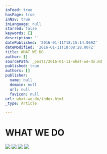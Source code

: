 ```yaml
---
inFeed: true
hasPage: true
inNav: true
inLanguage: null
starred: false
keywords: []
description: ''
datePublished: '2016-01-11T18:15:14.069Z'
dateModified: '2016-01-11T18:08:28.007Z'
title: WHAT WE DO
author: []
sourcePath: _posts/2016-01-11-what-we-do.md
published: true
authors: []
publisher:
  name: null
  domain: null
  url: null
  favicon: null
url: what-we-do/index.html
_type: Article

---
```

# WHAT WE DO
![](https://the-grid-user-content.s3-us-west-2.amazonaws.com/110c3f95-e95e-4b43-b744-38dfeb08a2aa.jpg)
![](https://the-grid-user-content.s3-us-west-2.amazonaws.com/f8caee83-bca5-4b5d-b33d-6eb23e4b297a.jpg)
![](https://the-grid-user-content.s3-us-west-2.amazonaws.com/baefa8ec-c9fa-43e1-8014-e981819e8b9e.jpg)
![](https://the-grid-user-content.s3-us-west-2.amazonaws.com/66ae307c-bdcc-4bfe-be5f-979c6d5a370e.jpg)